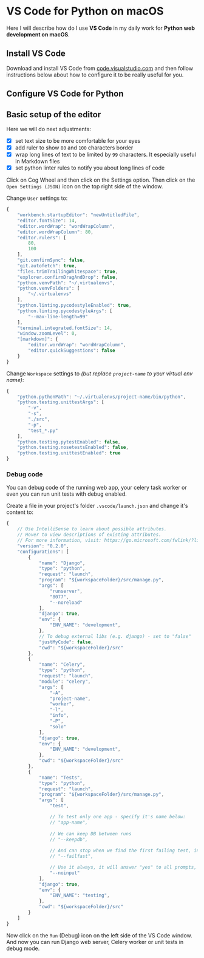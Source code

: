 # VS Code for Python on macOS

Here I will describe how do I use **VS Code** in my daily work for **Python web development on macOS**.

## Install VS Code

Download and install VS Code from [code.visualstudio.com](https://code.visualstudio.com) and then follow
instructions below about how to configure it to be really useful for you.

## Configure VS Code for Python

## Basic setup of the editor

Here we will do next adjustments:
- [x] set text size to be more comfortable for your eyes
- [x] add ruler to show `80` and `100` characters border
- [x] wrap long lines of text to be limited by `99` characters. It especially useful in Markdown files
- [x] set python linter rules to notify you about long lines of code

Click on Cog Wheel and then click on the Settings option. Then click on the `Open Settings (JSON)` icon
on the top right side of the window.

Change `User` settings to:
```js
{
    "workbench.startupEditor": "newUntitledFile",
    "editor.fontSize": 14,
    "editor.wordWrap": "wordWrapColumn",
    "editor.wordWrapColumn": 80,
    "editor.rulers": [
        80,
        100
    ],
    "git.confirmSync": false,
    "git.autofetch": true,
    "files.trimTrailingWhitespace": true,
    "explorer.confirmDragAndDrop": false,
    "python.venvPath": "~/.virtualenvs",
    "python.venvFolders": [
        "~/.virtualenvs"
    ],
    "python.linting.pycodestyleEnabled": true,
    "python.linting.pycodestyleArgs": [
        "--max-line-length=99"
    ],
    "terminal.integrated.fontSize": 14,
    "window.zoomLevel": 0,
    "[markdown]": {
        "editor.wordWrap": "wordWrapColumn",
        "editor.quickSuggestions": false
    }
}
```

Change `Workspace` settings to *(but replace `project-name` to your virtual env name)*:
```js
{
    "python.pythonPath": "~/.virtualenvs/project-name/bin/python",
    "python.testing.unittestArgs": [
        "-v",
        "-s",
        "./src",
        "-p",
        "test_*.py"
    ],
    "python.testing.pytestEnabled": false,
    "python.testing.nosetestsEnabled": false,
    "python.testing.unittestEnabled": true
}
```

### Debug code

You can debug code of the running web app, your celery task worker or even you can run unit tests with debug enabled.

Create a file in your project's folder `.vscode/launch.json` and change it's content to:
```js
{
    // Use IntelliSense to learn about possible attributes.
    // Hover to view descriptions of existing attributes.
    // For more information, visit: https://go.microsoft.com/fwlink/?linkid=830387
    "version": "0.2.0",
    "configurations": [
        {
            "name": "Django",
            "type": "python",
            "request": "launch",
            "program": "${workspaceFolder}/src/manage.py",
            "args": [
                "runserver",
                "8077",
                "--noreload"
            ],
            "django": true,
            "env": {
                "ENV_NAME": "development",
            },
            // To debug external libs (e.g. django) - set to "false"
            "justMyCode": false,
            "cwd": "${workspaceFolder}/src"
        },
        {
            "name": "Celery",
            "type": "python",
            "request": "launch",
            "module": "celery",
            "args": [
                "-A",
                "project-name",
                "worker",
                "-l",
                "info",
                "-P",
                "solo"
            ],
            "django": true,
            "env": {
                "ENV_NAME": "development",
            },
            "cwd": "${workspaceFolder}/src"
        },
        {
            "name": "Tests",
            "type": "python",
            "request": "launch",
            "program": "${workspaceFolder}/src/manage.py",
            "args": [
                "test",

                // To test only one app - specify it's name below:
                // "app-name",
 
                // We can keep DB between runs
                // "--keepdb",
                
                // And can stop when we find the first failing test, instead of waiting for all tests to be finished
                // "--failfast",

                // Use it always, it will answer "yes" to all prompts, like to destroy DB before each test run
                "--noinput"
            ],
            "django": true,
            "env": {
                "ENV_NAME": "testing",
            },
            "cwd": "${workspaceFolder}/src"
        }
    ]
}
```

Now click on the `Run` (Debug) icon on the left side of the VS Code window. And now you can run Django web server, Celery worker or unit tests in debug mode.
